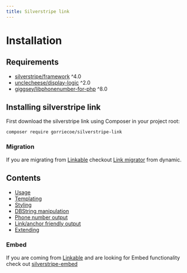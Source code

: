 ```yaml
---
title: Silverstripe link
---
```


# Installation

## Requirements

-   [silverstripe/framework](enhttps://github.com/silverstripe/silverstripe-framework) ^4.0
-   [unclecheese/display-logic](https://github.com/unclecheese/silverstripe-display-logic) ^2.0
-   [giggsey/libphonenumber-for-php](https://github.com/giggsey/libphonenumber-for-php) ^8.0

## Installing silverstripe link

First download the silverstripe link using Composer in your project root:

```
composer require gorriecoe/silverstripe-link
```

### Migration

If you are migrating from [Linkable](https://github.com/sheadawson/silverstripe-linkable) checkout [Link migrator](https://github.com/dynamic/silverstripe-link-migrator) from dynamic.

## Contents

- [Usage](usage)
- [Templating](templating)
- [Styling](styling)
- [DBString manipulation](string-manipulation)
- [Phone number output](string-manipulation#phonefriendly)
- [Link/anchor friendly output](string-manipulation#linkfriendly)
- [Extending](extending)

### Embed

If you are coming from [Linkable](https://github.com/sheadawson/silverstripe-linkable) and are looking for Embed functionality check out [silverstripe-embed](https://github.com/gorriecoe/silverstripe-embed)
